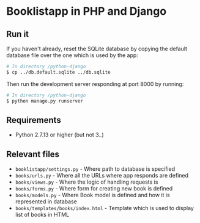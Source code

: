 # Booklistapp in PHP and Django

## Run it

If you haven't already, reset the SQLite database by copying the default
database file over the one which is used by the app:

```bash
# In directory /python-django
$ cp ../db.default.sqlite ../db.sqlite
```

Then run the development server responding at port 8000 by running:

```bash
# In directory /python-django
$ python manage.py runserver
```

## Requirements

* Python 2.7.13 or higher (but not 3.*.*)

## Relevant files

* `booklistapp/settings.py` - Where path to database is specified
* `books/urls.py` - Where all the URLs where app responds are defined
* `books/views.py` - Where the logic of handling requests is
* `books/forms.py` - Where form for creating new book is defined
* `books/models.py` - Where Book model is defined and how it is
  represented in database
* `books/templates/books/index.html` - Template which is used to display
  list of books in HTML
